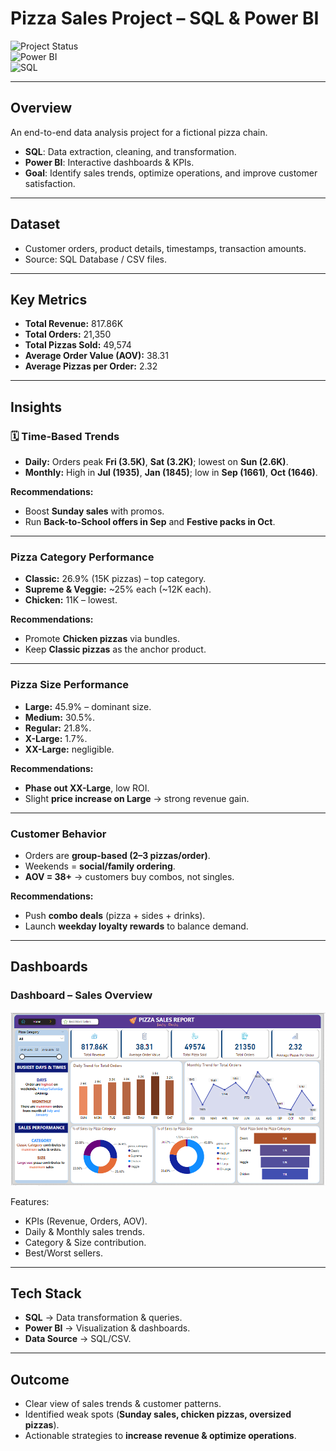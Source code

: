 # Pizza Sales Project – SQL & Power BI  

![Project Status](https://img.shields.io/badge/Status-Completed-brightgreen)  
![Power BI](https://img.shields.io/badge/Tool-Power%20BI-yellow)  
![SQL](https://img.shields.io/badge/Database-SQL-blue)  

---

## Overview  
An end-to-end data analysis project for a fictional pizza chain.  
- **SQL**: Data extraction, cleaning, and transformation.  
- **Power BI**: Interactive dashboards & KPIs.  
- **Goal**: Identify sales trends, optimize operations, and improve customer satisfaction.  

---

## Dataset  
- Customer orders, product details, timestamps, transaction amounts.  
- Source: SQL Database / CSV files.  

---

## Key Metrics  
- **Total Revenue:** 817.86K  
- **Total Orders:** 21,350  
- **Total Pizzas Sold:** 49,574  
- **Average Order Value (AOV):** 38.31  
- **Average Pizzas per Order:** 2.32  

---

## Insights  

### 🗓️ Time-Based Trends  
- **Daily:** Orders peak **Fri (3.5K)**, **Sat (3.2K)**; lowest on **Sun (2.6K)**.  
- **Monthly:** High in **Jul (1935)**, **Jan (1845)**; low in **Sep (1661)**, **Oct (1646)**.  

**Recommendations:**  
- Boost **Sunday sales** with promos.  
- Run **Back-to-School offers in Sep** and **Festive packs in Oct**.  

---

### Pizza Category Performance  
- **Classic:** 26.9% (15K pizzas) – top category.  
- **Supreme & Veggie:** ~25% each (~12K each).  
- **Chicken:** 11K – lowest.  

**Recommendations:**  
- Promote **Chicken pizzas** via bundles.  
- Keep **Classic pizzas** as the anchor product.  

---

### Pizza Size Performance  
- **Large:** 45.9% – dominant size.  
- **Medium:** 30.5%.  
- **Regular:** 21.8%.  
- **X-Large:** 1.7%.  
- **XX-Large:** negligible.  

**Recommendations:**  
- **Phase out XX-Large**, low ROI.  
- Slight **price increase on Large** → strong revenue gain.  

---

### Customer Behavior  
- Orders are **group-based (2–3 pizzas/order)**.  
- Weekends = **social/family ordering**.  
- **AOV = 38+** → customers buy combos, not singles.  

**Recommendations:**  
- Push **combo deals** (pizza + sides + drinks).  
- Launch **weekday loyalty rewards** to balance demand.  

---

## Dashboards  

### Dashboard – Sales Overview  
![Pizza Sales Dashboard](./PizzaSalesDashboard.png)  

Features:  
- KPIs (Revenue, Orders, AOV).  
- Daily & Monthly sales trends.  
- Category & Size contribution.  
- Best/Worst sellers.  

---

## Tech Stack  
- **SQL** → Data transformation & queries.  
- **Power BI** → Visualization & dashboards.  
- **Data Source** → SQL/CSV.  

---

## Outcome  
- Clear view of sales trends & customer patterns.  
- Identified weak spots (**Sunday sales, chicken pizzas, oversized pizzas**).  
- Actionable strategies to **increase revenue & optimize operations**.  
